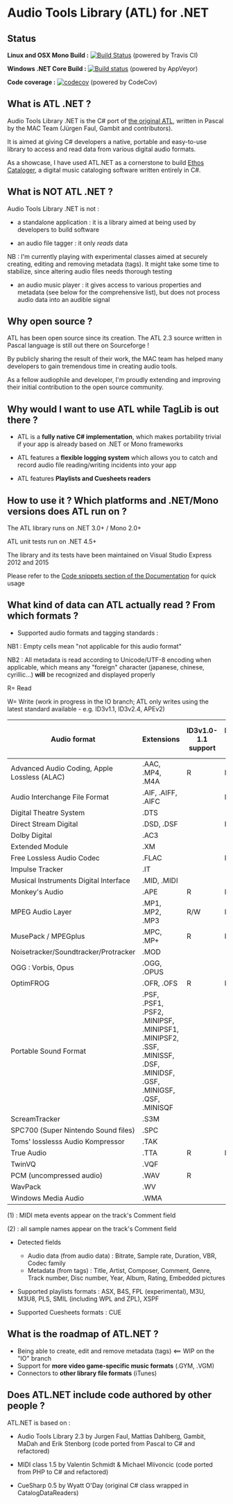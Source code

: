 # Audio Tools Library (ATL) for .NET

## Status

**Linux and OSX Mono Build :** [![Build Status](https://travis-ci.org/Zeugma440/atldotnet.svg?branch=master)](https://travis-ci.org/Zeugma440/atldotnet) (powered by Travis CI)

**Windows .NET Core Build :** [![Build status](https://ci.appveyor.com/api/projects/status/s4y0e3g6fxncdhi6?svg=true)](https://ci.appveyor.com/project/Zeugma440/atldotnet) (powered by AppVeyor)

**Code coverage :** [![codecov](https://codecov.io/gh/Zeugma440/atldotnet/branch/master/graph/badge.svg)](https://codecov.io/gh/Zeugma440/atldotnet) (powered by CodeCov)


## What is ATL .NET ?

Audio Tools Library .NET is the C# port of [the original ATL](http://mac.sourceforge.net/atl/), written in Pascal by the MAC Team (Jürgen Faul, Gambit and contributors).

It is aimed at giving C# developers a native, portable and easy-to-use library to access and read data from various digital audio formats.

As a showcase, I have used ATL.NET as a cornerstone to build [Ethos Cataloger](https://trello.com/b/ZAzRjbXZ/ethos-cataloger), a digital music cataloging software written entirely in C#.


## What is NOT ATL .NET ?

Audio Tools Library .NET is not :

* a standalone application : it is a library aimed at being used by developers to build software

* an audio file tagger : it only _reads_ data

NB : I'm currently playing with experimental classes aimed at securely creating, editing and removing metadata (tags). It might take some time to stabilize, since altering audio files needs thorough testing

* an audio music player : it gives access to various properties and metadata (see below for the comprehensive list), but does not process audio data into an audible signal


## Why open source ?

ATL has been open source since its creation. The ATL 2.3 source written in Pascal language is still out there on Sourceforge !

By publicly sharing the result of their work, the MAC team has helped many developers to gain tremendous time in creating audio tools.

As a fellow audiophile and developer, I'm proudly extending and improving their initial contribution to the open source community.


## Why would I want to use ATL while TagLib is out there ?

* ATL is a **fully native C# implementation**, which makes portability trivial if your app is already based on .NET or Mono frameworks

* ATL features a **flexible logging system** which allows you to catch and record audio file reading/writing incidents into your app
  
* ATL features **Playlists and Cuesheets readers**


## How to use it ?  Which platforms and .NET/Mono versions does ATL run on ?

The ATL library runs on .NET 3.0+ / Mono 2.0+

ATL unit tests run on .NET 4.5+

The library and its tests have been maintained on Visual Studio Express 2012 and 2015

Please refer to the [Code snippets section of the Documentation](Usage-_-Code-snippets) for quick usage


## What kind of data can ATL actually read ? From which formats ?

* Supported audio formats and tagging standards :

NB1 : Empty cells mean "not applicable for this audio format"

NB2 : All metadata is read according to Unicode/UTF-8 encoding when applicable, which means any "foreign" character (japanese, chinese, cyrillic...) **will** be recognized and displayed properly

R= Read

W= Write (work in progress in the IO branch; ATL only writes using the latest standard available - e.g. ID3v1.1, ID3v2.4, APEv2)


Audio format | Extensions | ID3v1.0-1.1 support | ID3v2.2-2.4 support | APEtag 1.0-2.0 support | Format-specific tagging support
---|---|---|---|---|---
Advanced Audio Coding, Apple Lossless (ALAC) | .AAC, .MP4, .M4A | R | R | R | R
Audio Interchange File Format | .AIF, .AIFF, .AIFC |  | R |  | R
Digital Theatre System | .DTS |  |  |  | 
Direct Stream Digital | .DSD, .DSF |  | R |  | 
Dolby Digital | .AC3 |  |  | R | 
Extended Module | .XM |  |  |  | R (2)
Free Lossless Audio Codec | .FLAC |  | R |  | R
Impulse Tracker | .IT |  |  |  | R (2)
Musical Instruments Digital Interface | .MID, .MIDI |  |  |  | R (1)
Monkey's Audio | .APE | R | R | R | 
MPEG Audio Layer | .MP1, .MP2, .MP3 | R/W | R/W | R/W | |
MusePack / MPEGplus|.MPC, .MP+|R|R|R| |
Noisetracker/Soundtracker/Protracker|.MOD| | | |R (2)|
OGG : Vorbis, Opus|.OGG, .OPUS| | | |R|
OptimFROG|.OFR, .OFS|R|R|R| |
Portable  Sound Format|.PSF, .PSF1, .PSF2, .MINIPSF, .MINIPSF1, .MINIPSF2, .SSF, .MINISSF, .DSF, .MINIDSF, .GSF, .MINIGSF, .QSF, .MINISQF| | | |R|
ScreamTracker|.S3M| | | |R (2)|
SPC700 (Super Nintendo Sound files)|.SPC| | | |R|
Toms' losslesss Audio Kompressor|.TAK| | |R| |
True Audio|.TTA|R|R|R| |
TwinVQ|.VQF| | | |R|
PCM (uncompressed audio)|.WAV|R| | | |
WavPack|.WV| | |R| |
Windows Media Audio|.WMA| | | |R|


(1) : MIDI meta events appear on the track's Comment field

(2) : all sample names appear on the track's Comment field


* Detected fields
	* Audio data (from audio data) : Bitrate, Sample rate, Duration, VBR, Codec family
	* Metadata (from tags) : Title, Artist, Composer, Comment, Genre, Track number, Disc number, Year, Album, Rating, Embedded pictures

* Supported playlists formats : ASX, B4S, FPL (experimental), M3U, M3U8, PLS, SMIL (including WPL and ZPL), XSPF

* Supported Cuesheets formats : CUE


## What is the roadmap of ATL.NET ?

* Being able to create, edit and remove metadata (tags) <== WIP on the "IO" branch
* Support for **more video game-specific music formats** (.GYM, .VGM)
* Connectors to **other library file formats** (iTunes)


## Does ATL.NET include code authored by other people ?

ATL.NET is based on :

* Audio Tools Library 2.3  by Jurgen Faul, Mattias Dahlberg, Gambit, MaDah and Erik Stenborg (code ported from Pascal to C# and refactored)

* MIDI class 1.5 by Valentin Schmidt & Michael Mlivoncic (code ported from PHP to C# and refactored)

* CueSharp 0.5 by Wyatt O'Day (original C# class wrapped in CatalogDataReaders)
